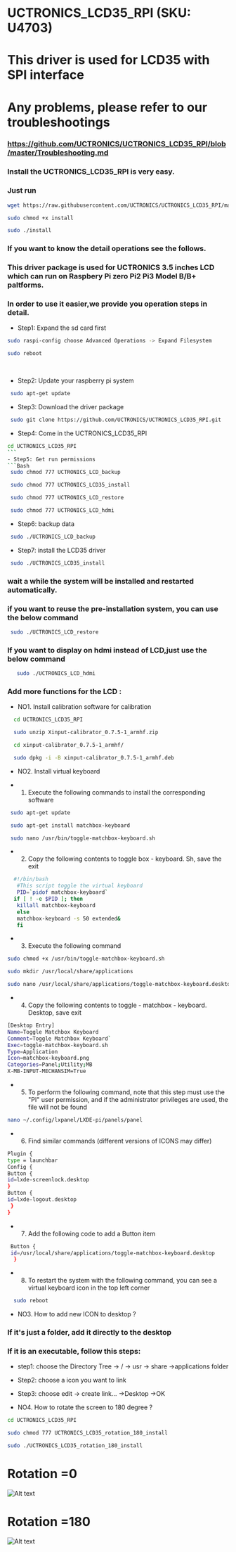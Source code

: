 # UCTRONICS_LCD35_RPI  (SKU: U4703)
# This driver is used for LCD35 with SPI interface
# Any problems, please refer to our troubleshootings 

### https://github.com/UCTRONICS/UCTRONICS_LCD35_RPI/blob/master/Troubleshooting.md

### Install the UCTRONICS_LCD35_RPI is very easy.<br>
 ### Just run 
```Bash
wget https://raw.githubusercontent.com/UCTRONICS/UCTRONICS_LCD35_RPI/master/install
```
```Bash
sudo chmod +x install
```
```Bash
sudo ./install 
```
### If you want to know the detail  operations see the follows.

### This driver package is used for UCTRONICS 3.5 inches LCD which can run on Raspbery Pi zero Pi2 Pi3 Model B/B+ paltforms.

### In order to use it easier,we provide you operation steps in detail. 

- Step1: Expand the sd card first
```Bash
sudo raspi-config choose Advanced Operations -> Expand Filesystem 
```
```Bash
sudo reboot
 ```
  
- Step2: Update your raspberry pi system
```Bash
 sudo apt-get update
```
- Step3: Download the driver package
```Bash
 sudo git clone https://github.com/UCTRONICS/UCTRONICS_LCD35_RPI.git
```
- Step4: Come in the UCTRONICS_LCD35_RPI
```Bash
cd UCTRONICS_LCD35_RPI
```  
- Step5: Get run permissions
```Bash
 sudo chmod 777 UCTRONICS_LCD_backup
```
```Bash
 sudo chmod 777 UCTRONICS_LCD35_install
```
```Bash
 sudo chmod 777 UCTRONICS_LCD_restore
```
```Bash
 sudo chmod 777 UCTRONICS_LCD_hdmi
 ```
- Step6: backup data
```Bash
 sudo ./UCTRONICS_LCD_backup
``` 
- Step7: install the LCD35 driver
```Bash
 sudo ./UCTRONICS_LCD35_install
``` 
### wait a while the system will be installed and restarted automatically.<br>
### if you want to reuse the pre-installation system, you can use the below command
```Bash
 sudo ./UCTRONICS_LCD_restore
```
 ### If you want to display on hdmi instead of LCD,just use the below command
```Bash 
   sudo ./UCTRONICS_LCD_hdmi
```
### Add more functions for the LCD :
 
 - NO1. Install calibration software for calibration
```Bash 
  cd UCTRONICS_LCD35_RPI
```
```Bash
  sudo unzip Xinput-calibrator_0.7.5-1_armhf.zip 
```
```Bash
  cd xinput-calibrator_0.7.5-1_armhf/
```
```Bash
  sudo dpkg -i -B xinput-calibrator_0.7.5-1_armhf.deb
```

- NO2. Install virtual keyboard

- 1. Execute the following commands to install the corresponding software
```Bash
 sudo apt-get update
```
```Bash
 sudo apt-get install matchbox-keyboard
```
```Bash
 sudo nano /usr/bin/toggle-matchbox-keyboard.sh
```
- 2. Copy the following contents to toggle box - keyboard. Sh, save the exit
```Bash
  #!/bin/bash
   #This script toggle the virtual keyboard
   PID=`pidof matchbox-keyboard`
  if [ ! -e $PID ]; then
   killall matchbox-keyboard
   else
   matchbox-keyboard -s 50 extended&
   fi
```
- 3. Execute the following command
```Bash
sudo chmod +x /usr/bin/toggle-matchbox-keyboard.sh
```
```Bash
sudo mkdir /usr/local/share/applications
```
```Bash
sudo nano /usr/local/share/applications/toggle-matchbox-keyboard.desktop
```
- 4. Copy the following contents to toggle - matchbox - keyboard. Desktop, save exit 
```Bash
[Desktop Entry]
Name=Toggle Matchbox Keyboard 
Comment=Toggle Matchbox Keyboard` 
Exec=toggle-matchbox-keyboard.sh
Type=Application
Icon=matchbox-keyboard.png
Categories=Panel;Utility;MB
X-MB-INPUT-MECHANSIM=True
``` 
- 5. To perform the following command, note that this step must use the "PI" user permission, and if the administrator privileges are used, the file will not be found
```Bash
nano ~/.config/lxpanel/LXDE-pi/panels/panel
``` 

 - 6. Find similar commands (different versions of ICONS may differ)
 ```Bash
 Plugin {
 type = launchbar
 Config {
 Button {
 id=lxde-screenlock.desktop
 }
 Button {
id=lxde-logout.desktop 
  }
 }
```
- 7. Add the following code to add a Button item
```Bash
 Button {
 id=/usr/local/share/applications/toggle-matchbox-keyboard.desktop
  }
 ```
- 8. To restart the system with the following command, you can see a virtual keyboard icon in the top left corner
```Bash
  sudo reboot
```
 
- NO3. How to add new ICON to desktop ?

### If it's just a folder, add it directly to the desktop

### If it is an executable, follow this steps:

* step1: choose the Directory Tree -> / -> usr -> share ->applications folder

* Step2: choose a icon you want to link 

* Step3: choose edit -> create link... ->Desktop ->OK

- NO4. How to rotate the screen to 180 degree ?
```Bash
cd UCTRONICS_LCD35_RPI
```
```Bash
sudo chmod 777 UCTRONICS_LCD35_rotation_180_install
```
```Bash
sudo ./UCTRONICS_LCD35_rotation_180_install
```
# Rotation =0
![Alt text](https://github.com/UCTRONICS/pic/blob/master/LCD35_SPI_0.jpg)
# Rotation =180
![Alt text](https://github.com/UCTRONICS/pic/blob/master/LCD35_SPI_180.jpg)





